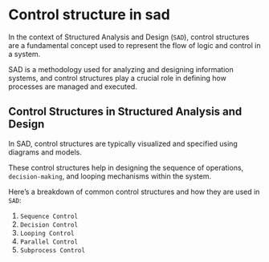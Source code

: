 
# Control structure in sad

In the context of Structured Analysis and Design (`SAD`), control structures are a fundamental concept used to represent the flow of logic and control in a system. 

SAD is a methodology used for analyzing and designing information systems, and control structures play a crucial role in defining how processes are managed and executed.

## Control Structures in Structured Analysis and Design

In SAD, control structures are typically visualized and specified using diagrams and models. 

These control structures help in designing the sequence of operations, `decision-making`, and looping mechanisms within the system. 

Here’s a breakdown of common control structures and how they are used in `SAD`:

1. `Sequence Control`
2. `Decision Control`
3. `Looping Control`
4. `Parallel Control`
5. `Subprocess Control`
